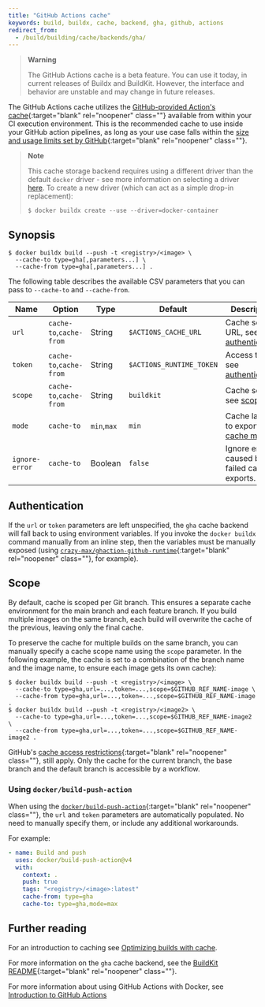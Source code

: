 ```yaml
---
title: "GitHub Actions cache"
keywords: build, buildx, cache, backend, gha, github, actions
redirect_from:
  - /build/building/cache/backends/gha/
---
```


> **Warning**
>
> The GitHub Actions cache is a beta feature. You can use it today, in current
> releases of Buildx and BuildKit. However, the interface and behavior are
> unstable and may change in future releases.

The GitHub Actions cache utilizes the
[GitHub-provided Action's cache](https://github.com/actions/cache){:target="blank" rel="noopener" class=""} available
from within your CI execution environment. This is the recommended cache to use
inside your GitHub action pipelines, as long as your use case falls within the
[size and usage limits set by GitHub](https://docs.github.com/en/actions/using-workflows/caching-dependencies-to-speed-up-workflows#usage-limits-and-eviction-policy){:target="blank" rel="noopener" class=""}.

> **Note**
>
> This cache storage backend requires using a different driver than the default
> `docker` driver - see more information on selecting a driver
> [here](../../drivers/index.md). To create a new driver (which can act as a
> simple drop-in replacement):
>
> ```console
> $ docker buildx create --use --driver=docker-container
> ```

## Synopsis

```console
$ docker buildx build --push -t <registry>/<image> \
  --cache-to type=gha[,parameters...] \
  --cache-from type=gha[,parameters...] .
```

The following table describes the available CSV parameters that you can pass to
`--cache-to` and `--cache-from`.

| Name           | Option                  | Type        | Default                         | Description                                   |
| -------------- | ----------------------- | ----------- | ------------------------------- | --------------------------------------------- |
| `url`          | `cache-to`,`cache-from` | String      | `$ACTIONS_CACHE_URL`            | Cache server URL, see [authentication][1].    |
| `token`        | `cache-to`,`cache-from` | String      | `$ACTIONS_RUNTIME_TOKEN`        | Access token, see [authentication][1].        |
| `scope`        | `cache-to`,`cache-from` | String      | `buildkit`                      | Cache scope, see [scope][2]                   |
| `mode`         | `cache-to`              | `min`,`max` | `min`                           | Cache layers to export, see [cache mode][3].  |
| `ignore-error` | `cache-to`              | Boolean     | `false`                         | Ignore errors caused by failed cache exports. |

[1]: #authentication
[2]: #scope
[3]: index.md#cache-mode

## Authentication

If the `url` or `token` parameters are left unspecified, the `gha` cache backend
will fall back to using environment variables. If you invoke the `docker buildx`
command manually from an inline step, then the variables must be manually
exposed (using
[`crazy-max/ghaction-github-runtime`](https://github.com/crazy-max/ghaction-github-runtime){:target="blank" rel="noopener" class=""},
for example).

## Scope

By default, cache is scoped per Git branch. This ensures a separate cache
environment for the main branch and each feature branch. If you build multiple
images on the same branch, each build will overwrite the cache of the previous,
leaving only the final cache.

To preserve the cache for multiple builds on the same branch, you can manually
specify a cache scope name using the `scope` parameter. In the following
example, the cache is set to a combination of the branch name and the image
name, to ensure each image gets its own cache):

```console
$ docker buildx build --push -t <registry>/<image> \
  --cache-to type=gha,url=...,token=...,scope=$GITHUB_REF_NAME-image \
  --cache-from type=gha,url=...,token=...,scope=$GITHUB_REF_NAME-image .
$ docker buildx build --push -t <registry>/<image2> \
  --cache-to type=gha,url=...,token=...,scope=$GITHUB_REF_NAME-image2 \
  --cache-from type=gha,url=...,token=...,scope=$GITHUB_REF_NAME-image2 .
```

GitHub's [cache access restrictions](https://docs.github.com/en/actions/advanced-guides/caching-dependencies-to-speed-up-workflows#restrictions-for-accessing-a-cache){:target="blank" rel="noopener" class=""},
still apply. Only the cache for the current branch, the base branch and the
default branch is accessible by a workflow.

### Using `docker/build-push-action`

When using the
[`docker/build-push-action`](https://github.com/docker/build-push-action){:target="blank" rel="noopener" class=""}, the
`url` and `token` parameters are automatically populated. No need to manually
specify them, or include any additional workarounds.

For example:

```yaml
- name: Build and push
  uses: docker/build-push-action@v4
  with:
    context: .
    push: true
    tags: "<registry>/<image>:latest"
    cache-from: type=gha
    cache-to: type=gha,mode=max
```

## Further reading

For an introduction to caching see [Optimizing builds with cache](../index.md).

For more information on the `gha` cache backend, see the
[BuildKit README](https://github.com/moby/buildkit#github-actions-cache-experimental){:target="blank" rel="noopener" class=""}.

For more information about using GitHub Actions with Docker, see
[Introduction to GitHub Actions](../../ci/github-actions/index.md)
